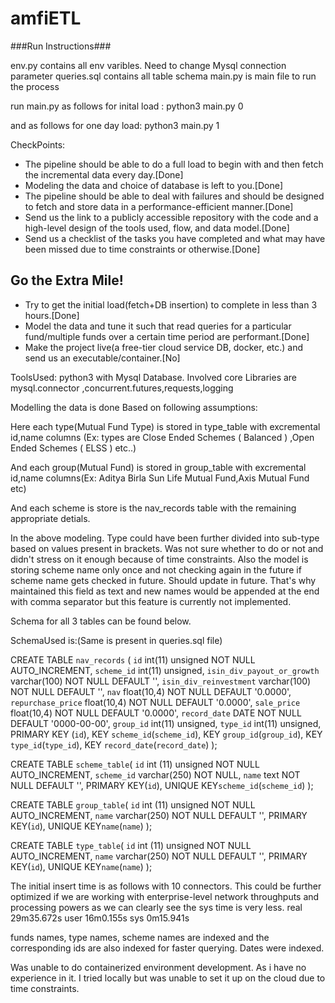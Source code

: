 # amfiETL
###Run Instructions###

env.py contains all env varibles. Need to change Mysql connection parameter
queries.sql contains all table schema
main.py is main file to run the process

run main.py as follows for inital load :
python3 main.py 0

and as follows for one day load:
python3 main.py 1


CheckPoints:

- The pipeline should be able to do a full load to begin with and then fetch the incremental data every day.[Done]
- Modeling the data and choice of database is left to you.[Done]
- The pipeline should be able to deal with failures and should be designed to fetch and store data in a performance-efficient manner.[Done]
- Send us the link to a publicly accessible repository with the code and a high-level design of the tools used, flow, and data model.[Done]
- Send us a checklist of the tasks you have completed and what may have been missed due to time constraints or otherwise.[Done]

## Go the Extra Mile!

- Try to get the initial load(fetch+DB insertion) to complete in less than 3 hours.[Done]
- Model the data and tune it such that read queries for a particular fund/multiple funds over a certain time period are performant.[Done]
- Make the project live(a free-tier cloud service DB, docker, etc.) and send us an executable/container.[No]


ToolsUsed:
python3 with Mysql Database.
Involved core Libraries are mysql.connector ,concurrent.futures,requests,logging


Modelling the data is done Based on following assumptions:

Here each type(Mutual Fund Type) is stored in type_table with excremental id,name columns (Ex: types are Close Ended Schemes ( Balanced ) ,Open Ended Schemes ( ELSS ) etc..)

And each group(Mutual Fund) is stored in group_table with excremental id,name columns(Ex: Aditya Birla Sun Life Mutual Fund,Axis Mutual Fund etc)

And each scheme is store is the nav_records table with the remaining appropriate detials.

In the above modeling. Type could have been further divided into sub-type based on values present in brackets. Was not sure whether to do or not and didn't stress on it enough because of time constraints.
Also the model is storing scheme name only once and not checking again in the future if scheme name gets checked in future. Should update in future. That's why maintained this field as text and new names would be appended at the end with comma separator but this feature is currently not implemented.




Schema for all 3 tables can be found below.



SchemaUsed is:(Same is present in queries.sql file)


CREATE TABLE `nav_records` (
  `id` int(11) unsigned NOT NULL AUTO_INCREMENT,
  `scheme_id`  int(11) unsigned,
  `isin_div_payout_or_growth` varchar(100) NOT NULL DEFAULT '',
  `isin_div_reinvestment` varchar(100) NOT NULL DEFAULT '',
  `nav` float(10,4) NOT NULL DEFAULT '0.0000',
  `repurchase_price` float(10,4) NOT NULL DEFAULT '0.0000',
  `sale_price` float(10,4) NOT NULL DEFAULT '0.0000',
  `record_date` DATE NOT NULL DEFAULT '0000-00-00',
  `group_id` int(11) unsigned,
  `type_id` int(11) unsigned,
   PRIMARY KEY (`id`),
   KEY `scheme_id`(`scheme_id`),
   KEY `group_id`(`group_id`),
   KEY `type_id`(`type_id`),
   KEY `record_date`(`record_date`)
);


CREATE TABLE `scheme_table`(
	`id` int (11) unsigned NOT NULL AUTO_INCREMENT,
	`scheme_id` varchar(250) NOT NULL,
	`name` text NOT NULL DEFAULT '',
	PRIMARY KEY(`id`),
	UNIQUE KEY`scheme_id`(`scheme_id`)
);


CREATE TABLE `group_table`(
	`id` int (11) unsigned NOT NULL AUTO_INCREMENT,
	`name` varchar(250) NOT NULL DEFAULT '',
	PRIMARY KEY(`id`),
	UNIQUE KEY`name`(`name`)
);

CREATE TABLE `type_table`(
	`id` int (11) unsigned NOT NULL AUTO_INCREMENT,
	`name` varchar(250) NOT NULL DEFAULT '',
	PRIMARY KEY(`id`),
	UNIQUE KEY`name`(`name`)
);

The initial insert time is as follows with 10 connectors. This could be further optimized if we are working with enterprise-level network throughputs and processing powers as we can clearly see the sys time is very less.
real	29m35.672s
user	16m0.155s
sys	0m15.941s


funds names, type names, scheme names are indexed and the corresponding ids are also indexed for faster querying. Dates were indexed.


Was unable to do containerized environment development. As i have no experience in it. I tried locally but was unable to set it up on the cloud due to time constraints. 



